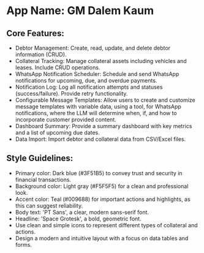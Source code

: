 # **App Name**: GM Dalem Kaum

## Core Features:

- Debtor Management: Create, read, update, and delete debtor information (CRUD).
- Collateral Tracking: Manage collateral assets including vehicles and leases. Include CRUD operations.
- WhatsApp Notification Scheduler: Schedule and send WhatsApp notifications for upcoming, due, and overdue payments.
- Notification Log: Log all notification attempts and statuses (success/failure). Provide retry functionality.
- Configurable Message Templates: Allow users to create and customize message templates with variable data, using a tool, for WhatsApp notifications, where the LLM will determine when, if, and how to incorporate customer provided content.
- Dashboard Summary: Provide a summary dashboard with key metrics and a list of upcoming due dates.
- Data Import: Import debtor and collateral data from CSV/Excel files.

## Style Guidelines:

- Primary color: Dark blue (#3F51B5) to convey trust and security in financial transactions.
- Background color: Light gray (#F5F5F5) for a clean and professional look.
- Accent color: Teal (#009688) for important actions and highlights, as this can suggest reliability.
- Body text: 'PT Sans', a clear, modern sans-serif font.
- Headline: 'Space Grotesk', a bold, geometric font.
- Use clean and simple icons to represent different types of collateral and actions.
- Design a modern and intuitive layout with a focus on data tables and forms.